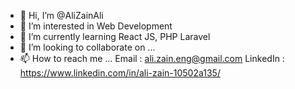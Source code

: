 - 👋 Hi, I’m @AliZainAli
- 👀 I’m interested in Web Development
- 🌱 I’m currently learning React JS, PHP Laravel
- 💞️ I’m looking to collaborate on ...
- 📫 How to reach me ... Email : ali.zain.eng@gmail.com
                         LinkedIn : https://www.linkedin.com/in/ali-zain-10502a135/

<!---
AliZainAli/AliZainAli is a ✨ special ✨ repository because its `README.md` (this file) appears on your GitHub profile.
You can click the Preview link to take a look at your changes.
--->
